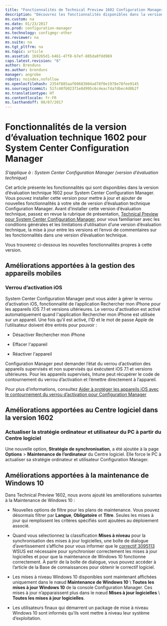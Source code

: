 ```yaml
---
title: "Fonctionnalités de Technical Preview 1602 Configuration Manager"
description: "Découvrez les fonctionnalités disponibles dans la version d’évaluation technique 1602 pour System Center Configuration Manager."
ms.custom: na
ms.date: 01/23/2017
ms.prod: configuration-manager
ms.technology: configmgr-other
ms.reviewer: na
ms.suite: na
ms.tgt_pltfrm: na
ms.topic: article
ms.assetid: 1b9265d1-b461-47f8-b7ef-885da0fdd969
caps.latest.revision: "6"
author: Brenduns
ms.author: brenduns
manager: angrobe
robots: noindex,nofollow
ms.openlocfilehash: 2354f885aaf69683004ad78f0e1978e78fee9145
ms.sourcegitcommit: 51fc48fb023f1e8d995c6c4eacfda7dbec4d0b2f
ms.translationtype: HT
ms.contentlocale: fr-FR
ms.lasthandoff: 08/07/2017
---
```

# <a name="capabilities-in-technical-preview-1602-for-system-center-configuration-manager"></a>Fonctionnalités de la version d’évaluation technique 1602 pour System Center Configuration Manager

*S’applique à : System Center Configuration Manager (version d’évaluation technique)*

Cet article présente les fonctionnalités qui sont disponibles dans la version d’évaluation technique 1602 pour System Center Configuration Manager. Vous pouvez installer cette version pour mettre à jour et ajouter de nouvelles fonctionnalités à votre site de version d’évaluation technique Configuration Manager. Avant d’installer cette version d’évaluation technique, passez en revue la rubrique de présentation, [Technical Preview pour System Center Configuration Manager](../../core/get-started/technical-preview.md), pour vous familiariser avec les conditions générales et les limitations d’utilisation d’une version d’évaluation technique, la mise à jour entre les versions et l’envoi de commentaires sur les fonctionnalités dans une version d’évaluation technique.  

 Vous trouverez ci-dessous les nouvelles fonctionnalités propres à cette version.  

##  <a name="BKMK_MDM"></a> Améliorations apportées à la gestion des appareils mobiles  

### <a name="ios-activation-lock"></a>Verrou d’activation iOS  
 System Center Configuration Manager peut vous aider à gérer le verrou d’activation iOS, fonctionnalité de l’application Rechercher mon iPhone pour les appareils iOS 7.1 et versions ultérieures. Le verrou d'activation est activé automatiquement quand l'application Rechercher mon iPhone est utilisée sur un appareil. Une fois qu’il est activé, l’ID et le mot de passe Apple de l’utilisateur doivent être entrés pour pouvoir :  

-   Désactiver Rechercher mon iPhone  

-   Effacer l'appareil  

-   Réactiver l'appareil  

 Configuration Manager peut demander l’état du verrou d’activation des appareils supervisés et non supervisés qui exécutent iOS 7.1 et versions ultérieures. Pour les appareils supervisés, Intune peut récupérer le code de contournement du verrou d’activation et l’émettre directement à l’appareil.  

 Pour plus d’informations, consultez [Aider à protéger les appareils iOS avec le contournement du verrou d’activation pour Configuration Manager](/sccm/mdm/deploy-use/manage-ios-activation-lock)  

##  <a name="BKMK_SC1601"></a> Améliorations apportées au Centre logiciel dans la version 1602  

### <a name="refresh-pc-machine-and-user-policy-from-software-center"></a>Actualiser la stratégie ordinateur et utilisateur du PC à partir du Centre logiciel  
 Une nouvelle option, **Stratégie de synchronisation**, a été ajoutée à la page **Options** > **Maintenance de l’ordinateur** du Centre logiciel. Elle force le PC à actualiser sa stratégie ordinateur et utilisateur Configuration Manager.  

##  <a name="BKMK_Win10Servicing"></a> Améliorations apportées à la maintenance de Windows 10  
 Dans Technical Preview 1602, nous avons ajouté les améliorations suivantes à la Maintenance de Windows 10 :  

-   Nouvelles options de filtre pour les plans de maintenance.  Vous pouvez désormais filtrer par **Langue**, **Obligatoire** et **Titre**. Seules les mises à jour qui remplissent les critères spécifiés sont ajoutées au déploiement associé.  

-   Quand vous sélectionnez la classification **Mises à niveau** pour la synchronisation des mises à jour logicielles, une boîte de dialogue d’avertissement s’affiche pour vous informer que le [correctif 3095113](https://support.microsoft.com/kb/3095113) WSUS est nécessaire pour synchroniser correctement les mises à jour logicielles et pour que la maintenance de Windows 10 fonctionne correctement.  À partir de la boîte de dialogue, vous pouvez accéder à l’article de la Base de connaissances pour obtenir le correctif logiciel.  

-   Les mises à niveau Windows 10 disponibles sont maintenant affichées uniquement dans le nœud **Maintenance de Windows 10** \ **Toutes les mises à jour Windows 10** de la console Configuration Manager. Ces mises à jour n’apparaissent plus dans le nœud **Mises à jour logicielles** \ **Toutes les mises à jour logicielles**.  

-   Les utilisateurs finaux qui démarrent un package de mise à niveau Windows 10 sont informés qu’ils vont mettre à niveau leur système d’exploitation.  
